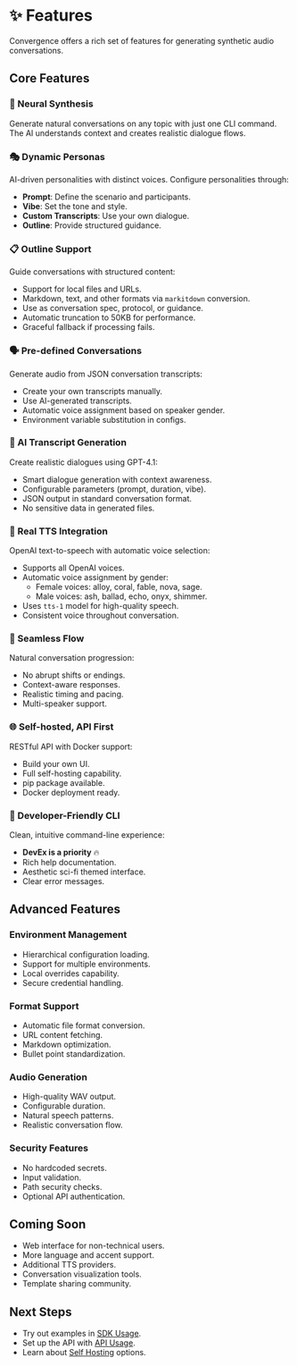 # ✨ Features

Convergence offers a rich set of features for generating synthetic audio conversations.

## Core Features

### 🧬 Neural Synthesis
Generate natural conversations on any topic with just one CLI command. The AI understands context and creates realistic dialogue flows.

### 🎭 Dynamic Personas
AI-driven personalities with distinct voices. Configure personalities through:
- **Prompt**: Define the scenario and participants.
- **Vibe**: Set the tone and style.
- **Custom Transcripts**: Use your own dialogue.
- **Outline**: Provide structured guidance.

### 📋 Outline Support
Guide conversations with structured content:
- Support for local files and URLs.
- Markdown, text, and other formats via `markitdown` conversion.
- Use as conversation spec, protocol, or guidance.
- Automatic truncation to 50KB for performance.
- Graceful fallback if processing fails.

### 🗣️ Pre-defined Conversations
Generate audio from JSON conversation transcripts:
- Create your own transcripts manually.
- Use AI-generated transcripts.
- Automatic voice assignment based on speaker gender.
- Environment variable substitution in configs.

### 📝 AI Transcript Generation
Create realistic dialogues using GPT-4.1:
- Smart dialogue generation with context awareness.
- Configurable parameters (prompt, duration, vibe).
- JSON output in standard conversation format.
- No sensitive data in generated files.

### 🎤 Real TTS Integration
OpenAI text-to-speech with automatic voice selection:
- Supports all OpenAI voices.
- Automatic voice assignment by gender:
  - Female voices: alloy, coral, fable, nova, sage.
  - Male voices: ash, ballad, echo, onyx, shimmer.
- Uses `tts-1` model for high-quality speech.
- Consistent voice throughout conversation.

### 🔮 Seamless Flow
Natural conversation progression:
- No abrupt shifts or endings.
- Context-aware responses.
- Realistic timing and pacing.
- Multi-speaker support.

### 🌐 Self-hosted, API First
RESTful API with Docker support:
- Build your own UI.
- Full self-hosting capability.
- pip package available.
- Docker deployment ready.

### 🎨 Developer-Friendly CLI
Clean, intuitive command-line experience:
- **DevEx is a priority** 🔥
- Rich help documentation.
- Aesthetic sci-fi themed interface.
- Clear error messages.

## Advanced Features

### Environment Management
- Hierarchical configuration loading.
- Support for multiple environments.
- Local overrides capability.
- Secure credential handling.

### Format Support
- Automatic file format conversion.
- URL content fetching.
- Markdown optimization.
- Bullet point standardization.

### Audio Generation
- High-quality WAV output.
- Configurable duration.
- Natural speech patterns.
- Realistic conversation flow.

### Security Features
- No hardcoded secrets.
- Input validation.
- Path security checks.
- Optional API authentication.

## Coming Soon

- Web interface for non-technical users.
- More language and accent support.
- Additional TTS providers.
- Conversation visualization tools.
- Template sharing community.

## Next Steps

- Try out examples in [SDK Usage](SDK_USAGE.md).
- Set up the API with [API Usage](API_USAGE.md).
- Learn about [Self Hosting](SELF_HOST.md) options.